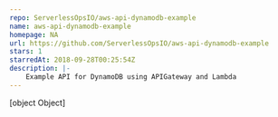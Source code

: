 ```yaml
---
repo: ServerlessOpsIO/aws-api-dynamodb-example
name: aws-api-dynamodb-example
homepage: NA
url: https://github.com/ServerlessOpsIO/aws-api-dynamodb-example
stars: 1
starredAt: 2018-09-28T00:25:54Z
description: |-
    Example API for DynamoDB using APIGateway and Lambda
---
```


[object Object]
